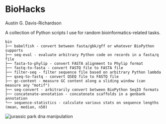 # BioHacks

Austin G. Davis-Richardson

A collection of Python scripts I use for random bioinformatics-related
tasks.

```
bin
├── babelfish - convert between fasta/gbk/gff or whatever BioPython supports
├── seq-eval - evaluate arbitrary Python code on records in a fasta/q file
├── fasta-to-phylip - convert FASTA alignment to Phylip format
├── fastq-to-fasta - convert FASTQ file to FASTA file
├── filter-seq - filter sequence file based on arbitrary Python lambda
├── qseq-to-fastq - convert QSEQ file to FASTQ file
├── gc-content - measure GC content along a sliding window (can measure any "motif")
├── seq-convert - arbitrarily convert between BioPython SeqIO formats
├── concatenate-annotation - concatenate scaffolds in a genbank annotation
└── sequence-statistics - calculate various stats on sequence lengths (mean, median, n50)
```

![jurassic park dna manipulation](bioinformatics.jpg)
